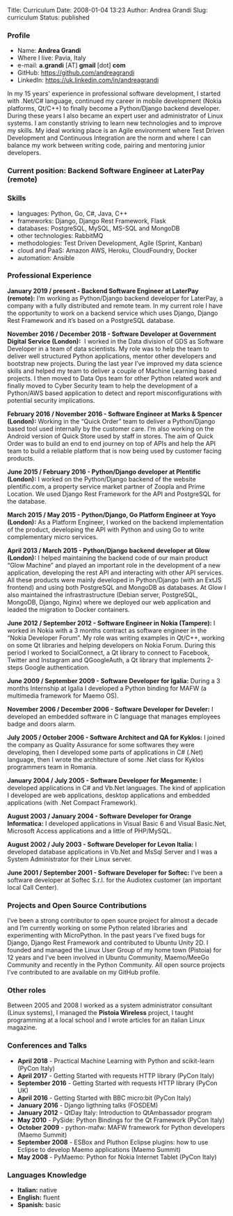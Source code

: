 Title: Curriculum
Date: 2008-01-04 13:23
Author: Andrea Grandi
Slug: curriculum
Status: published

### Profile

-   Name: **Andrea Grandi**
-   Where I live: Pavia, Italy
-   e-mail: **a.grandi** \[AT\] **gmail** \[dot\] **com**
-   GitHub: <https://github.com/andreagrandi>
-   LinkedIn: <https://uk.linkedin.com/in/andreagrandi>

In my 15 years' experience in professional software development, I
started with .Net/C\# language, continued my career in mobile
development (Nokia platforms, Qt/C++) to finally become a Python/Django
backend developer. During these years I also became an expert user and
administrator of Linux systems. I am constantly striving to learn new
technologies and to improve my skills. My ideal working place is an
Agile environment where Test Driven Development and Continuous
Integration are the norm and where I can balance my work between writing
code, pairing and mentoring junior developers.

### **Current position:** Backend Software Engineer at LaterPay (remote)

### Skills

-   languages: Python, Go, C\#, Java, C++
-   frameworks: Django, Django Rest Framework, Flask
-   databases: PostgreSQL, MySQL, MS-SQL and MongoDB
-   other technologies: RabbitMQ
-   methodologies: Test Driven Development, Agile (Sprint, Kanban)
-   cloud and PaaS: Amazon AWS, Heroku, CloudFoundry, Docker
-   automation: Ansible

### Professional Experience

**January 2019 / present - Backend Software Engineer at LaterPay (remote):**
I’m working as Python/Django backend developer for LaterPay, a company with a fully distributed and remote team.
In my current role I have the opportunity to work on a backend service which uses Django, Django Rest Framework
and it’s based on a PostgreSQL database.

**November 2016 / December 2018 - Software Developer at Government Digital Service (London):** 
I worked in the Data division of GDS as Software Developer in a team of data scientists.
My role was to help the team to deliver well structured Python applications, mentor other 
developers and bootstrap new projects. During the last year I’ve improved my data science 
skills and helped my team to deliver a couple of Machine Learning based projects. 
I then moved to Data Ops team for other Python related work and finally moved to Cyber Security 
team to help the development of a Python/AWS based application to detect and report misconfigurations 
with potential security implications.

**February 2016 / November 2016 - Software Engineer at Marks & Spencer (London):** 
Working in the “Quick Order” team to deliver a Python/Django
based tool used internally by the customer care. I’m also working on the
Android version of Quick Store used by staff in stores. The aim of Quick
Order was to build an end to end journey on top of APIs and help the API
team to build a reliable platform that is now being used by customer
facing products.

**June 2015 / February 2016 - Python/Django developer at Plentific (London):**
I worked on the Python/Django backend of the website
plentific.com, a property service market partner of Zoopla and Prime
Location. We used Django Rest Framework for the API and PostgreSQL for
the database.

**March 2015 / May 2015 - Python/Django, Go Platform Engineer at Yoyo (London):**
As a Platform Engineer, I worked on the backend
implementation of the product, developing the API with Python and using
Go to write complementary micro services.

**April 2013 / March 2015 - Python/Django backend developer at Glow (London):**
I helped maintaining the backend code of our main product
“Glow Machine” and played an important role in the development of a new
application, developing the rest API and interacting with other API
services. All these products were mainly developed in Python/Django
(with an ExtJS frontend) and using both PostgreSQL and MongoDB as
databases. At Glow I also maintained the infrastrastructure (Debian
server, PostgreSQL, MongoDB, Django, Nginx) where we deployed our web
application and leaded the migration to Docker containers.

**June 2012 / September 2012 - Software Engineer in Nokia (Tampere):** I
worked in Nokia with a 3 months contract as software engineer in the
“Nokia Developer Forum”. My role was writing examples in Qt/C++, working
on some Qt libraries and helping developers on Nokia Forum. During this
period I worked to SocialConnect, a Qt library to connect to Facebook,
Twitter and Instagram and QGoogleAuth, a Qt library that implements
2-steps Google authentication.

**June 2009 / September 2009 - Software Developer for Igalia:** During a
3 months Internship at Igalia I developed a Python binding for MAFW (a
multimedia framework for Maemo OS).

**November 2006 / December 2006 - Software Developer for Develer:** I
developed an embedded software in C language that manages employees
badge and doors alarm.

**July 2005 / October 2006 - Software Architect and QA for Kyklos:** I
joined the company as Quality Assurance for some softwares they were
developing, then I developed some parts of applications in C\# (.Net)
language, then I wrote the architecture of some .Net class for Kyklos
programmers team in Romania.

**January 2004 / July 2005 - Software Developer for Megamente:** I
developed applications in C\# and Vb.Net languages. The kind of
application I developed are web applications, desktop applications
and embedded applications (with .Net Compact Framework).

**August 2003 / January 2004 - Software Developer for Orange Informatica:**
I developed applications in Visual Basic 6 and Visual
Basic.Net, Microsoft Access applications and a little of PHP/MySQL.

**August 2002 / July 2003 - Software Developer for Levon Italia:** I
developed database applications in Vb.Net and MsSql Server and I was a
System Administrator for their Linux server.

**June 2001 / September 2001 - Software Developer for Softec:** I’ve
been a software developer at Softec S.r.l. for the Audiotex customer (an
important local Call Center).

### Projects and Open Source Contributions

I’ve been a strong contributor to open source project for almost a
decade and I’m currently working on some Python related libraries and
experimenting with MicroPython. In the past years I’ve fixed bugs for
Django, Django Rest Framework and contributed to Ubuntu Unity 2D. I
founded and managed the Linux User Group of my home town (Pistoia) for
12 years and I’ve been involved in Ubuntu Community, Maemo/MeeGo
Community and recently in the Python Community. All open source projects
I’ve contributed to are available on my GitHub profile.

### Other roles

Between 2005 and 2008 I worked as a system administrator consultant
(Linux systems), I managed the **Pistoia Wireless** project, I taught
programming at a local school and I wrote articles for an italian Linux
magazine.

### Conferences and Talks

-   **April 2018** - Practical Machine Learning with Python and scikit-learn
    (PyCon Italy)
-   **April 2017** - Getting Started with requests HTTP library
    (PyCon Italy)
-   **September 2016** - Getting Started with requests HTTP library
    (PyCon UK)
-   **April 2016** - Getting Started with BBC micro:bit (PyCon Italy)
-   **January 2016** - Django ligthning talks (FOSDEM)
-   **January 2012** - QtDay Italy: Introduction to QtAmbassador program
-   **May 2010** - PySide: Python Bindings for the Qt Framework (PyCon
    Italy)
-   **October 2009** - python-mafw: MAFW framework for Python developers
    (Maemo Summit)
-   **September 2008** - ESBox and Pluthon Eclipse plugins: how to use
    Eclipse to develop Maemo applications (Maemo Summit)
-   **May 2008** - PyMaemo: Python for Nokia Internet Tablet (PyCon
    Italy)

### Languages Knowledge

-   **Italian:** native
-   **English:** fluent
-   **Spanish:** basic
